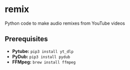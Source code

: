 # remix
Python code to make audio remixes from YouTube videos

## Prerequisites
- **Pytube:** `pip3 install yt_dlp` 
- **PyDub:** `pip3 install pydub`
- **FFMpeg:** `brew install ffmpeg`